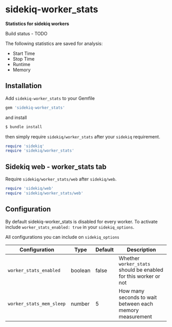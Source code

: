 # sidekiq-worker\_stats
**Statistics for sidekiq workers**

Build status - TODO

The following statistics are saved for analysis:

* Start Time
* Stop Time
* Runtime
* Memory

## Installation

Add `sidekiq-worker_stats` to your Gemfile

```ruby
gem 'sidekiq-worker_stats'
```

and install

```bash
$ bundle install
```

then simply require `sidekiq/worker_stats` after your `sidekiq` requirement.

```ruby
require 'sidekiq'
require 'sidekiq/worker_stats'
```

## Sidekiq web - worker\_stats tab

Require `sidekiq/worker_stats/web` after `sidekiq/web`.

```ruby
require 'sidekiq/web'
require 'sidekiq/worker_stats/web'
```

## Configuration

By default sidekiq-worker\_stats is disabled for every worker. To activate include `worker_stats_enabled: true` in your `sidekiq_options`.

All configurations you can include on `sidekiq_options`

| Configuration | Type | Default | Description |
|---------------|------|---------|-------------|
| `worker_stats_enabled` | boolean | false | Whether `worker_stats` should be enabled for this worker or not |
| `worker_stats_mem_sleep ` | number | 5 | How many seconds to wait between each memory measurement |



